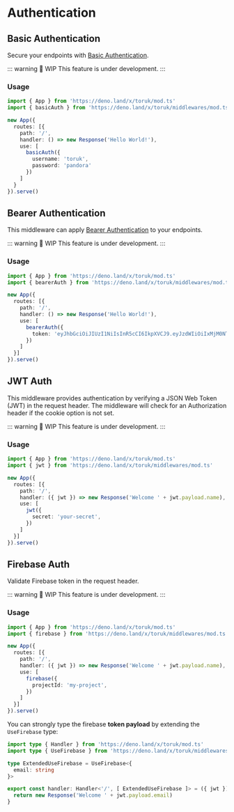 # Authentication

## Basic Authentication

Secure your endpoints with [Basic Authentication](https://developer.mozilla.org/en-US/docs/Web/HTTP/Authentication#basic).

::: warning 🚧 WIP
This feature is under development.
:::

### Usage

```ts
import { App } from 'https://deno.land/x/toruk/mod.ts'
import { basicAuth } from 'https://deno.land/x/toruk/middlewares/mod.ts'

new App({
  routes: [{
    path: '/',
    handler: () => new Response('Hello World!'),
    use: [
      basicAuth({
        username: 'toruk',
        password: 'pandora'
      })
    ]
  }
}).serve()
```

## Bearer Authentication

This middleware can apply [Bearer Authentication](https://developer.mozilla.org/en-US/docs/Web/HTTP/Authentication#bearer) to your endpoints.

::: warning 🚧 WIP
This feature is under development.
:::

### Usage

```ts
import { App } from 'https://deno.land/x/toruk/mod.ts'
import { bearerAuth } from 'https://deno.land/x/toruk/middlewares/mod.ts'

new App({
  routes: [{
    path: '/',
    handler: () => new Response('Hello World!'),
    use: [
      bearerAuth({
        token: 'eyJhbGciOiJIUzI1NiIsInR5cCI6IkpXVCJ9.eyJzdWIiOiIxMjM0NTY3ODkwIiwibmFtZSI6IkpvaG4gRG9lIiwiaWF0IjoxNTE2MjM5MDIyfQ.SflKxwRJSMeKKF2QT4fwpMeJf36POk6yJV_adQssw5c'
      })
    ]
  }]
}).serve()
```

## JWT Auth

This middleware provides authentication by verifying a JSON Web Token (JWT) in the request header. The middleware will check for an Authorization header if the cookie option is not set.

::: warning 🚧 WIP
This feature is under development.
:::

### Usage

```ts
import { App } from 'https://deno.land/x/toruk/mod.ts'
import { jwt } from 'https://deno.land/x/toruk/middlewares/mod.ts'

new App({
  routes: [{
    path: '/',
    handler: ({ jwt }) => new Response('Welcome ' + jwt.payload.name),
    use: [
      jwt({
        secret: 'your-secret',
      })
    ]
  }]
}).serve()
```

 
## Firebase Auth <Badge type="warning" text="3rd party" />

Validate Firebase token in the request header. 

::: warning 🚧 WIP
This feature is under development.
:::

### Usage

```ts
import { App } from 'https://deno.land/x/toruk/mod.ts'
import { firebase } from 'https://deno.land/x/toruk/middlewares/mod.ts'

new App({
  routes: [{
    path: '/',
    handler: ({ jwt }) => new Response('Welcome ' + jwt.payload.name),
    use: [
      firebase({
        projectId: 'my-project',
      })
    ]
  }]
}).serve()
```

You can strongly type the firebase **token payload** by extending the `UseFirebase` type:

```ts
import type { Handler } from 'https://deno.land/x/toruk/mod.ts'
import type { UseFirebase } from 'https://deno.land/x/toruk/middlewares/mod.ts'

type ExtendedUseFirebase = UseFirebase<{
  email: string 
}>

export const handler: Handler<'/', [ ExtendedUseFirebase ]> = ({ jwt }) => {
  return new Response('Welcome ' + jwt.payload.email)
}
```